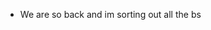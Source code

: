 - We are so back and im sorting out all the bs

<!---
asdwastakenig/asdwastakenig is a ✨ special ✨ repository because its `README.md` (this file) appears on your GitHub profile.
You can click the Preview link to take a look at your changes.
--->
